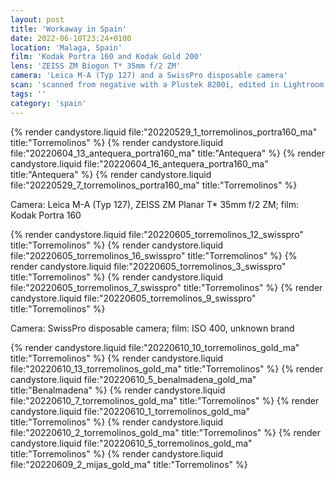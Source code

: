 ```yaml
---
layout: post
title: 'Workaway in Spain'
date: 2022-06-10T23:24+0100
location: 'Malaga, Spain'
film: 'Kodak Portra 160 and Kodak Gold 200'
lens: 'ZEISS ZM Biogon T* 35mm f/2 ZM'
camera: 'Leica M-A (Typ 127) and a SwissPro disposable camera'
scan: 'scanned from negative with a Plustek 8200i, edited in Lightroom'
tags: ''
category: 'spain'
---
```


{% render candystore.liquid file:"20220529_1_torremolinos_portra160_ma" title:"Torremolinos" %}
{% render candystore.liquid file:"20220604_13_antequera_portra160_ma" title:"Antequera" %}
{% render candystore.liquid file:"20220604_16_antequera_portra160_ma" title:"Antequera" %}
{% render candystore.liquid file:"20220529_7_torremolinos_portra160_ma" title:"Torremolinos" %}

Camera: Leica M-A (Typ 127), ZEISS ZM Planar T\* 35mm f/2 ZM; film: Kodak Portra 160

{% render candystore.liquid file:"20220605_torremolinos_12_swisspro" title:"Torremolinos" %}
{% render candystore.liquid file:"20220605_torremolinos_16_swisspro" title:"Torremolinos" %}
{% render candystore.liquid file:"20220605_torremolinos_3_swisspro" title:"Torremolinos" %}
{% render candystore.liquid file:"20220605_torremolinos_7_swisspro" title:"Torremolinos" %}
{% render candystore.liquid file:"20220605_torremolinos_9_swisspro" title:"Torremolinos" %}

Camera: SwissPro disposable camera; film: ISO 400, unknown brand

{% render candystore.liquid file:"20220610_10_torremolinos_gold_ma" title:"Torremolinos" %}
{% render candystore.liquid file:"20220610_13_torremolinos_gold_ma" title:"Torremolinos" %}
{% render candystore.liquid file:"20220610_5_benalmadena_gold_ma" title:"Benalmadena" %}
{% render candystore.liquid file:"20220610_7_torremolinos_gold_ma" title:"Torremolinos" %}
{% render candystore.liquid file:"20220610_1_torremolinos_gold_ma" title:"Torremolinos" %}
{% render candystore.liquid file:"20220610_2_torremolinos_gold_ma" title:"Torremolinos" %}
{% render candystore.liquid file:"20220610_5_torremolinos_gold_ma" title:"Torremolinos" %}
{% render candystore.liquid file:"20220609_2_mijas_gold_ma" title:"Torremolinos" %}